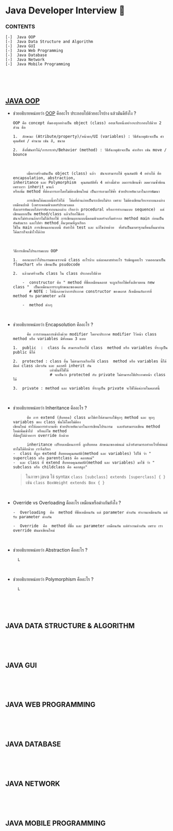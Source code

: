 # Java  Developer  Interview 🚀
### CONTENTS
    [-]  Java OOP
    [-]  Java Data Structure and Algorithm
    [-]  Java GUI
    [-]  Java Web Programming
    [-]  Java Database
    [-]  Java Network
    [-]  Java Mobile Programming

<br/><br/><br/>

## [JAVA OOP](http://programmingbright.com/blog/?page=3)
- ช่วยอธิบายหน่อยว่า [OOP](https://www.youtube.com/watch?v=OZH7TBoKyks&t=1739s) คืออะไร ประกอบไปด้วยอะไรบ้าง  แล้วมันดียังไง ?

      OOP คือ concept ที่มองทุกอย่างเป็น object (class) ออบเจ็บหนึ่งอย่างจะประกอบไปด้วย 2 ส่วน คือ
  
      1.  ลักษณะ (Atribute/property)/หน้าตา/UI (variables) : วิธีสังเกตุมักจะเป็น คำคุณศัพท์ / คำนาม เช่น สี, ขนาด
  
      2.  สิ่งที่มันทำได้/การกระทำ/Behavier (method) : วิธีสังเกตุมักจะเป็น คำกริยา เช่น move / bounce
  
    <br/>

            เมื่อเราสร้างมันเป็น object (class) แล้ว  มันจะสามารถใช้ คุณสมบัติ 4 อย่างได้ คือ encapsulation, abstraction,
      inheritance และ Polymorphism  คุณสมบัติทั้ง 4 อย่างนี้ช่วย ลดการเขียนซ้ำ ลดความซ้ำซ้อน เพราะเรา inherit มาแก้
      หรือเพิ่ม method ที่ต้องการเอาโดยไม่ต้องเขียนใหม่ เป็นการเอามาใช้ซ้ำ ช่วยประหยัดเวลาในการพัฒนา 
  
            การเขียนโค้ดแบบนี้ทำให้ได้  โค้ดที่อ่านง่ายเป็นระเบียบไม่รก เพราะ ไม่ต้องเขียนเรียงจากบนลงล่างเหมือนปกติ (เพราะคอมพิวเตอร์ประมวลผล
      ทีละบรรทัดแบบไล่บรรทัดจากบนลงล่าง เรียกว่า procedural หรือการทำงานแบบ sequence)  แต่เขียนแยกเป็น method/class แล้วเรียกใช้เอา
      มันจะไม่ทำงานถ้าเราไม่ได้เรียกใช้ การเขียนแยกแบบนี้คอมพิวเตอร์จะเริ่มทำจาก method main ก่อนเป็นอันดับแรก และไปทำ method อื่นๆตามที่ถูกเรียก
      ใช้ใน main การเขียนแยกแบบนี้ ยังทำให้ test และ แก้ไขง่ายด้วย  ทั้งยังเป็นมาตรฐานที่คนอื่นมาอ่านโค้ดเราก็จะเข้าใจได้ง่าย 
  
    <br/>
    
      วิธีการเขียนโปรแกรมแบบ OOP
  
      1.  ออกแบบว่าโปรแกรมของเราจะมี class อะไรบ้าง แต่ละคลาสทำอะไร รับข้อมูลอะไร วาดออกมาเป็น flowchart หรือ เขียนเป็น psudocode
  
      2.  แล้วมาสร้างเป็น class ใน class ประกอบไปด้วย
  
          -  constructor คือ " method ที่ชื่อเหมือนคลาส จะถูกเรียกใช้ครั้งเดียวตอน new class "  เป็นเหมือนการระบุลักษณะของคลาส
             # NOTE : ให้นึกภาพว่าการประกาศ constructor ของคลาส ก็เหมือนกับการที่ method รับ parameter มาใช้

          -  method ต่างๆ

  <br/>
  
- ช่วยอธิบายหน่อยว่า Encapsolution คืออะไร ?

            คือ การกำหนดการเข้าถึงด้วย modifier โดยจะประกาศ modifier ไว้หน้า class  method หรือ variables มีทั้งหมด 3 แบบ
  
      1.  public  :  class อื่น สามารถเรียกใช้ class  method หรือ variables ที่ระบุเป็น public นี้ได้
      
      2.  protected : class อื่น ไม่สามารถเรียกใช้ class  method หรือ variables นี้ได้ มีแค่ class เดียวกัน และ คลาสที่ inherit กัน
                      เท่านั้นที่ใช้ได้
                      # จะเห็นว่า protected กับ private ไม่สามารถใช้ประกาศหน้า class ได้
     
      3.  private : method และ variables ที่ระบุเป็น private จะใช้ได้แค่ภายในคลาสนี้
  <br/>
  
- ช่วยอธิบายหน่อยว่า  Inheritance คืออะไร ?

            คือ การ extend (สืบทอด) class มาใช้ทำให้สามารถใช้ทุกๆ method และ ทุกๆ variables ของ class นั้นได้โดยไม่ต้อง
      เขียนใหม่ ทำให้ลดการทำงานซ้ำ ช่วยประหยัดเวลาในการเขียนโปรแกรม  และยังสามารถเขียน method ใหม่เพิ่มเข้าไป  หรือแก้ไข method
      ที่มีอยู่ได้ด้วยการ override อีกด้วย
  
            inheritance เปรียบเหมือนการที่ ลูกสืบทอด ลักษณะของพ่อแม่ แล้วยังสามารถทำอะไรที่พ่อแม่ทำไม่ได้อีกด้วย เราจึงเรียก
      -  class ที่ถูก extend สืบทอดคุณสมบัติ(method และ variables) ไปใช้ ว่า " superclass หรือ parentclass คือ คลาสแม่"
      -  และ class ที่ extend สืบทอดคุณสมบัติ(method และ variables) มาใช้ ว่า " subclass หรือ childclass คือ คลาสลูก"

  > ในภาษา java ใช้ syntax ```class [subclass] extends [superclass] { }``` เช่น ```class BoxWeight extends Box { }```
  <br/>
  
- Override  vs  Overloading คืออะไร เหมือนหรือต่างกันยังไง ?

      -  Overloading  คือ  method ที่ชื่อเหมือนกัน แต่ parameter ต่างกัน ทำงานเหมือนกัน แต่รับ parameter ต่างกัน
  
      -  Override  คือ  method ที่ชื่อ และ parameter เหมือนกัน แต่ทำงานต่างกัน เพราะ เรา override มันมาเขียนใหม่
  <br/>

- ช่วยอธิบายหน่อยว่า Abstraction คืออะไร ?

        L

  <br/>
  
- ช่วยอธิบายหน่อยว่า Polymorphism คืออะไร ?

        L
  

<br/><br/><br/>

## JAVA DATA STRUCTURE & ALGORITHM

<br/><br/><br/>

## JAVA GUI

<br/><br/><br/>

## JAVA WEB PROGRAMMING

<br/><br/><br/>

## JAVA DATABASE

<br/><br/><br/>

## JAVA NETWORK

<br/><br/><br/>

## JAVA MOBILE PROGRAMMING
